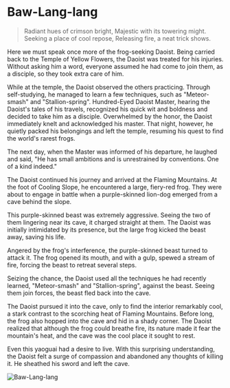# Baw-Lang-lang

> Radiant hues of crimson bright,
> Majestic with its towering might.
> Seeking a place of cool repose,
> Releasing fire, a neat trick shows.

Here we must speak once more of the frog-seeking Daoist. Being carried
back to the Temple of Yellow Flowers, the Daoist was treated for his
injuries. Without asking him a word, everyone assumed he had come to
join them, as a disciple, so they took extra care of him.

While at the temple, the Daoist observed the others practicing. Through
self-studying, he managed to learn a few techniques, such as "Meteor-
smash" and "Stallion-spring". Hundred-Eyed Daoist Master, hearing the
Daoist's tales of his travels, recognized his quick wit and boldness and
decided to take him as a disciple. Overwhelmed by the honor, the Daoist
immediately knelt and acknowledged his master. That night, however, he
quietly packed his belongings and left the temple, resuming his quest to
find the world's rarest frogs.

The next day, when the Master was informed of his departure, he laughed
and said, "He has small ambitions and is unrestrained by conventions. One
of a kind indeed."

The Daoist continued his journey and arrived at the Flaming Mountains.
At the foot of Cooling Slope, he encountered a large, fiery-red frog. They
were about to engage in battle when a purple-skinned lion-dog emerged
from a cave behind the slope.

This purple-skinned beast was extremely aggressive. Seeing the two of
them lingering near its cave, it charged straight at them. The Daoist was
initially intimidated by its presence, but the large frog kicked the beast
away, saving his life.

Angered by the frog's interference, the purple-skinned beast turned to
attack it. The frog opened its mouth, and with a gulp, spewed a stream of
fire, forcing the beast to retreat several steps.

Seizing the chance, the Daoist used all the techniques he had recently
learned, "Meteor-smash" and "Stallion-spring", against the beast. Seeing
them join forces, the beast fled back into the cave.

The Daoist pursued it into the cave, only to find the interior remarkably
cool, a stark contrast to the scorching heat of Flaming Mountains.
Before long, the frog also hopped into the cave and hid in a shady corner.
The Daoist realized that although the frog could breathe fire, its nature
made it fear the mountain's heat, and the cave was the cool place it sought
to rest.

Even this yaoguai had a desire to live. With this surprising understanding,
the Daoist felt a surge of compassion and abandoned any thoughts of
killing it. He sheathed his sword and left the cave.

![Baw-Lang-lang](/image-20240827233854885.png)